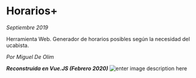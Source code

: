 
# Horarios+
*Septiembre 2019*

Herramienta Web. Generador de horarios posibles según la necesidad del ucabista.

*Por Miguel De Olim*

***Reconstruida en Vue.JS (Febrero 2020)***
![enter image description here](https://repository-images.githubusercontent.com/176825371/dfb5e680-cf34-11e9-85ac-fe137b236f26)
